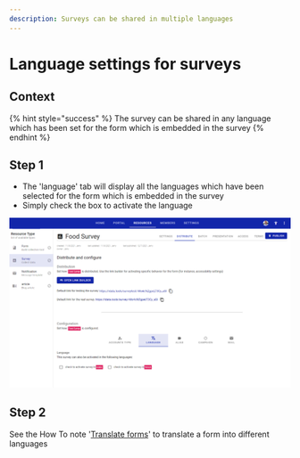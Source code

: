 ```yaml
---
description: Surveys can be shared in multiple languages
---
```


# Language settings for surveys

## Context

{% hint style="success" %}
The survey can be shared in any language which has been set for the form which is embedded in the survey
{% endhint %}

## Step 1

* The 'language' tab will display all the languages which have been selected for the form which is embedded in the survey
* Simply check the box to activate the language&#x20;

![](<../../.gitbook/assets/image (301) (1) (1) (1).png>)

## Step 2

See the How To note '[Translate forms](../forms/translate-forms.md)' to translate a form into different languages
